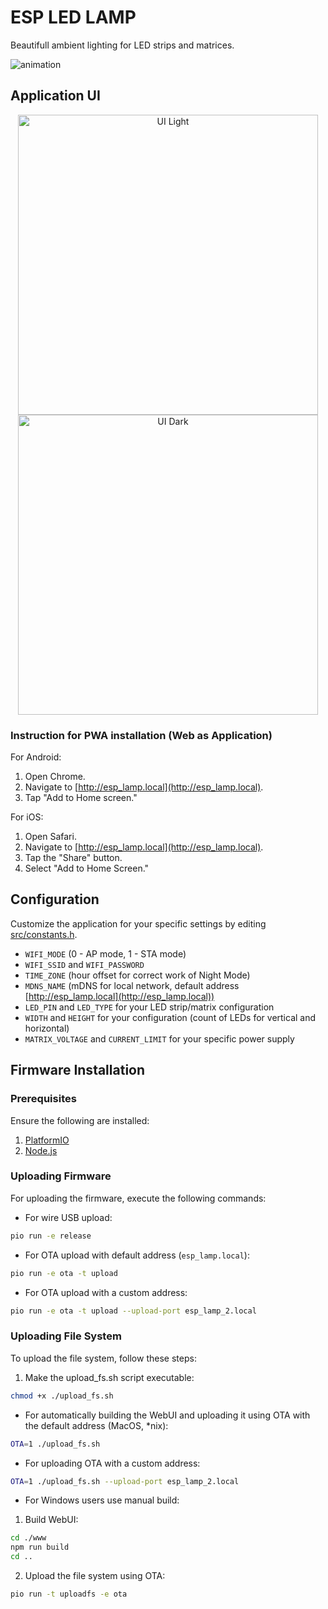# ESP LED LAMP

Beautifull ambient lighting for LED strips and matrices.

![animation](https://github.com/DrA1ex/esp_led_lamp/assets/1194059/c33b63fe-1197-439c-8b91-698c3b74b915)


## Application UI

<p align="center">
  <img alt="UI Light" height="480" src="https://github.com/DrA1ex/esp_led_lamp/assets/1194059/841e800b-41cc-4933-9e5f-deb624b7f1e0">
  <img alt="UI Dark" height="480" src="https://github.com/DrA1ex/esp_led_lamp/assets/1194059/9d3c6928-69de-4096-9cef-5e063a872605">
</p>

### Instruction for PWA installation (Web as Application)
For Android:
1. Open Chrome.
2. Navigate to [http://esp_lamp.local](http://esp_lamp.local).
3. Tap "Add to Home screen."

For iOS:
1. Open Safari.
2. Navigate to [http://esp_lamp.local](http://esp_lamp.local).
3. Tap the "Share" button.
4. Select "Add to Home Screen."

## Configuration

Customize the application for your specific settings by editing [src/constants.h](src/constants.h).

- `WIFI_MODE` (0 - AP mode, 1 - STA mode)
- `WIFI_SSID` and `WIFI_PASSWORD`
- `TIME_ZONE` (hour offset for correct work of Night Mode)
- `MDNS_NAME` (mDNS for local network, default address [http://esp_lamp.local](http://esp_lamp.local))
- `LED_PIN` and `LED_TYPE` for your LED strip/matrix configuration
- `WIDTH` and `HEIGHT` for your configuration (count of LEDs for vertical and horizontal)
- `MATRIX_VOLTAGE` and `CURRENT_LIMIT` for your specific power supply

## Firmware Installation

### Prerequisites

Ensure the following are installed:

1. [PlatformIO](https://platformio.org/?utm_source=platformio&utm_medium=piohome)
2. [Node.js](https://nodejs.org)

### Uploading Firmware

For uploading the firmware, execute the following commands:

- For wire USB upload:
```sh
pio run -e release
```

- For OTA upload with default address (`esp_lamp.local`):
```sh
pio run -e ota -t upload
```

- For OTA upload with a custom address:
```sh
pio run -e ota -t upload --upload-port esp_lamp_2.local
```

### Uploading File System

To upload the file system, follow these steps:

1. Make the upload_fs.sh script executable:
```sh
chmod +x ./upload_fs.sh
```

- For automatically building the WebUI and uploading it using OTA with the default address (MacOS, *nix):
```sh
OTA=1 ./upload_fs.sh
```

- For uploading OTA with a custom address:
```sh
OTA=1 ./upload_fs.sh --upload-port esp_lamp_2.local
```

- For Windows users use manual build:

1. Build WebUI:
```sh
cd ./www
npm run build
cd ..
```

2. Upload the file system using OTA:
```sh
pio run -t uploadfs -e ota
```
